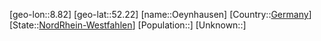 ﻿---
location: [52.22,8.82]
type: City
tags:
- geo/City


SpocWebEntityId: 33069
isDeleted: false
confidential: public

---
[geo-lon::8.82]
[geo-lat::52.22]
[name::Oeynhausen]
[Country::[Germany](geo/Continent/Europe/Germany.md)]
[State::[NordRhein-Westfahlen](NordRhein-Westfahlen)]
[Population::]
[Unknown::]


